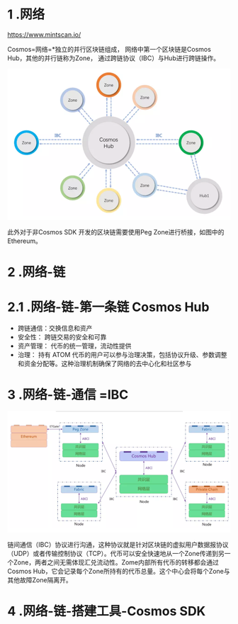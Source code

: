 # 1 .网络

https://www.mintscan.io/

Cosmos=网络=*独立的并行区块链组成， 网络中第一个区块链是Cosmos Hub，其他的并行链称为Zone， 通过跨链协议（IBC）与Hub进行跨链操作。

![img.png](images/img.png)

此外对于非Cosmos SDK 开发的区块链需要使用Peg Zone进行桥接，如图中的Ethereum。

# 2 .网络-链

# 2.1 .网络-链-第一条链 Cosmos Hub

- 跨链通信：交换信息和资产
- 安全性： 跨链交易的安全和可靠
- 资产管理： 代币的统一管理，流动性提供
- 治理： 持有 ATOM 代币的用户可以参与治理决策，包括协议升级、参数调整和资金分配等。这种治理机制确保了网络的去中心化和社区参与

# 3 .网络-链-通信 =IBC

![img_1.png](images/img_1.png)

链间通信（IBC）协议进行沟通，这种协议就是针对区块链的虚拟用户数据报协议（UDP）或者传输控制协议（TCP）。代币可以安全快速地从一个Zone传递到另一个Zone，两者之间无需体现汇兑流动性。Zome内部所有代币的转移都会通过Cosmos
Hub，它会记录每个Zone所持有的代币总量。这个中心会将每个Zone与其他故障Zone隔离开。



# 4 .网络-链-搭建工具-Cosmos SDK



